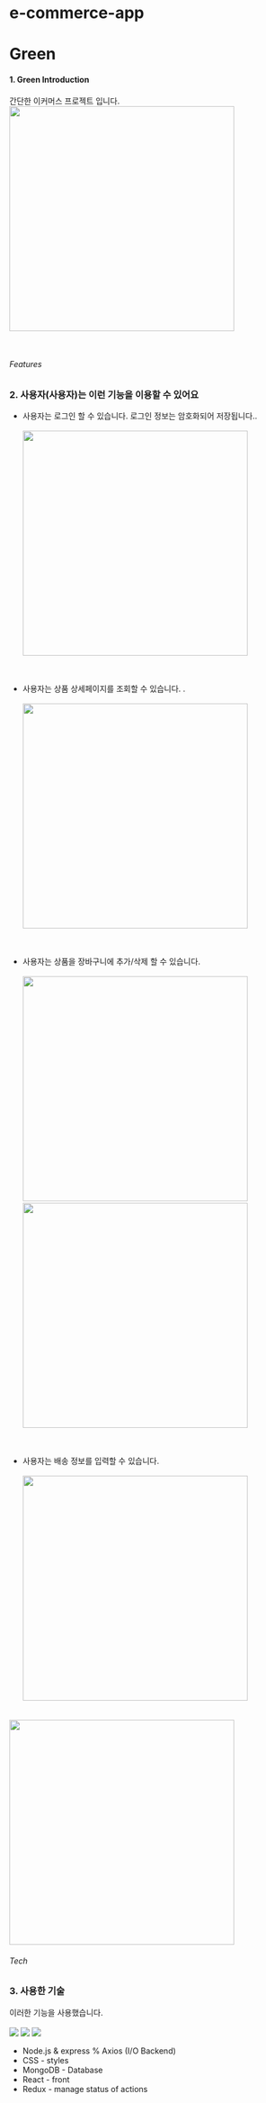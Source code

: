 # e-commerce-app

# Green 

####

####  1. Green  Introduction
 간단한 이커머스 프로젝트 입니다. <br />
<img src="https://user-images.githubusercontent.com/74107464/142131724-154acbd6-013a-4d89-8ce4-7310b077f7d2.jpeg" width="400"/></a>


<br/>

###### Features
###  2. 사용자(사용자)는 이런 기능을 이용할 수 있어요


- 사용자는 로그인 할 수 있습니다. 로그인 정보는 암호화되어 저장됩니다.. <br/><br/>
<img src="https://user-images.githubusercontent.com/74107464/142132244-b4e49e09-4cff-4316-bd03-143265d62f39.jpeg" width="400"/></a>
<br/>

- 사용자는 상품 상세페이지를 조회할 수 있습니다. .<br/><br/>
<img src="https://user-images.githubusercontent.com/74107464/142132306-13ce3b95-a527-4f63-8e22-6ec56a7b4121.jpeg" width="400"/></a>
<br/>


- 사용자는 상품을 장바구니에 추가/삭제 할 수 있습니다. <br/><br/>
<img src="https://user-images.githubusercontent.com/74107464/142132585-c02d6c6c-2986-4789-a386-7b3d4e76bdca.jpeg" width="400"/></a>
<img src="https://user-images.githubusercontent.com/74107464/142132509-21a5a3a0-189e-4d39-acb0-e85beffa417c.jpeg" width="400"/></a>
<br/>

- 사용자는 배송 정보를 입력할 수 있습니다. <br/><br/>
<img src="https://user-images.githubusercontent.com/74107464/142132679-86250b27-49c0-4385-abef-700b47fe771b.jpeg" width="400"/></a>
<br/>
<img src="https://user-images.githubusercontent.com/74107464/142132706-ee7c3958-f8bb-4e3f-820d-c389f895b8e9.jpeg" width="400"/></a>


###### Tech
###  3.  사용한 기술

이러한 기능을 사용했습니다. <br /> <br />
<img src="https://img.shields.io/badge/MongoDB-47A248?style=flat-square&logo=MongoDB&logoColor=white"/></a>
<img src="https://img.shields.io/badge/React-20232A?style=flat-square&logo=react&logoColor=61DAFB" /></a>
<img src="https://img.shields.io/badge/Node.js-339933?style=flat-square&logo=Node.js&logoColor=white"/></a> 
<br />
- Node.js & express % Axios (I/O Backend)
- CSS - styles
- MongoDB - Database 
- React - front
- Redux - manage status of actions








